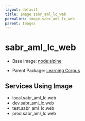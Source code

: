 ```yaml
---
layout: default
title: Image sabr_aml_lc_web
permalink: image-sabr_aml_lc_web
parent: Images
---
```

# sabr_aml_lc_web

* Base image:  [node:alpine](image-node:alpine)

* Parent Package: [Learning Corpus](package--sabr-aml-lc)


## Services Using Image
* local.sabr_aml_lc.web
* dev.sabr_aml_lc.web
* test.sabr_aml_lc.web
* prod.sabr_aml_lc.web

